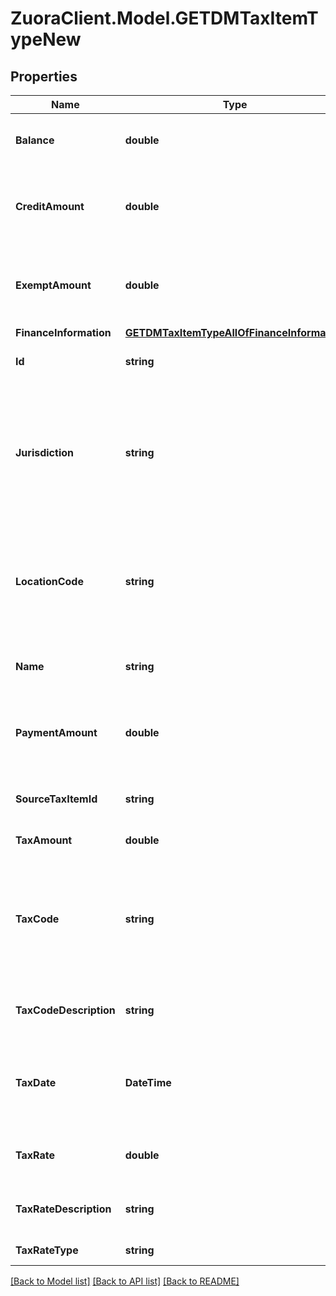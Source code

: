 # ZuoraClient.Model.GETDMTaxItemTypeNew

## Properties

Name | Type | Description | Notes
------------ | ------------- | ------------- | -------------
**Balance** | **double** | The balance of the taxation item.  | [optional] 
**CreditAmount** | **double** | The amount of credit memos applied to the debit memo.   | [optional] 
**ExemptAmount** | **double** | The calculated tax amount excluded due to the exemption.  | [optional] 
**FinanceInformation** | [**GETDMTaxItemTypeAllOfFinanceInformation**](GETDMTaxItemTypeAllOfFinanceInformation.md) |  | [optional] 
**Id** | **string** | The ID of the taxation item.  | [optional] 
**Jurisdiction** | **string** | The jurisdiction that applies the tax or VAT. This value is typically a state, province, county, or city.  | [optional] 
**LocationCode** | **string** | The identifier for the location based on the value of the &#x60;taxCode&#x60; field.  | [optional] 
**Name** | **string** | The name of the taxation item.  | [optional] 
**PaymentAmount** | **double** | The amount of payments applied to the debit memo.   | [optional] 
**SourceTaxItemId** | **string** | The ID of the source taxation item.  | [optional] 
**TaxAmount** | **double** | The amount of taxation.  | [optional] 
**TaxCode** | **string** | The tax code identifies which tax rules and tax rates to apply to a specific debit memo.  | [optional] 
**TaxCodeDescription** | **string** | The description of the tax code.  | [optional] 
**TaxDate** | **DateTime** | The date that the tax is applied to the debit memo, in &#x60;yyyy-mm-dd&#x60; format.  | [optional] 
**TaxRate** | **double** | The tax rate applied to the debit memo.  | [optional] 
**TaxRateDescription** | **string** | The description of the tax rate.  | [optional] 
**TaxRateType** | **string** | The type of the tax rate.  | [optional] 

[[Back to Model list]](../README.md#documentation-for-models) [[Back to API list]](../README.md#documentation-for-api-endpoints) [[Back to README]](../README.md)

